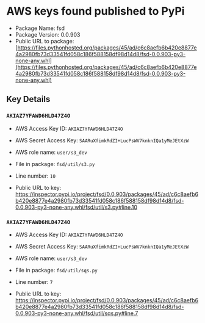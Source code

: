 # AWS keys found published to PyPi

* Package Name: fsd
* Package Version: 0.0.903
* Public URL to package: [https://files.pythonhosted.org/packages/45/ad/c6c8aefb6b420e8877e4a2980fb73d33541fd058c186f588158df98d14d8/fsd-0.0.903-py3-none-any.whl](https://files.pythonhosted.org/packages/45/ad/c6c8aefb6b420e8877e4a2980fb73d33541fd058c186f588158df98d14d8/fsd-0.0.903-py3-none-any.whl)

## Key Details

### `AKIAZ7YFAWD6HLD47Z4O`

* AWS Access Key ID: `AKIAZ7YFAWD6HLD47Z4O`
* AWS Secret Access Key: `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` 
* AWS role name: `user/s3_dev`
* File in package: `fsd/util/s3.py`
* Line number: `10`

* Public URL to key: https://inspector.pypi.io/project/fsd/0.0.903/packages/45/ad/c6c8aefb6b420e8877e4a2980fb73d33541fd058c186f588158df98d14d8/fsd-0.0.903-py3-none-any.whl/fsd/util/s3.py#line.10



### `AKIAZ7YFAWD6HLD47Z4O`

* AWS Access Key ID: `AKIAZ7YFAWD6HLD47Z4O`
* AWS Secret Access Key: `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` 
* AWS role name: `user/s3_dev`
* File in package: `fsd/util/sqs.py`
* Line number: `7`

* Public URL to key: https://inspector.pypi.io/project/fsd/0.0.903/packages/45/ad/c6c8aefb6b420e8877e4a2980fb73d33541fd058c186f588158df98d14d8/fsd-0.0.903-py3-none-any.whl/fsd/util/sqs.py#line.7


